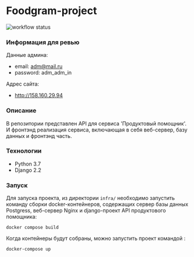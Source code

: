 # Foodgram-project

![workflow status](https://github.com/manya23/foodgram-project-react/actions/workflows/main.yml/badge.svg)

### Информация для ревью

Данные админа:
- email: adm@mail.ru
- password: adm_adm_in

Адрес сайта:
- http://158.160.29.94

 ### Описание
 В репозитории представлен API для сервиса 'Продуктовый помощник'.
И фронтэнд реализация сервиса, включающая в себя веб-сервер, базу данных
и фронтэнд часть.
 ### Технологии
 - Python 3.7
 - Django 2.2
 ### Запуск
 Для запуска проекта, из директории `infra/` необходимо запустить 
 команду сборки docker-контейнеров, содержащих сервер базы данных
  Postgress, веб-сервер Nginx и django-проект API продуктового 
 помощника: 
 ```
docker compose build
 ```
Когда контейнеры будут собраны, можно запустить проект командой : 
 ```
docker-compose up
 ```
